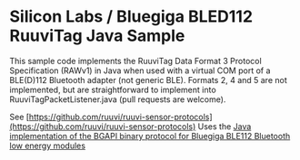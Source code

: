 # Silicon Labs / Bluegiga BLED112 RuuviTag Java Sample

This sample code implements the RuuviTag Data Format 3 Protocol Specification (RAWv1) in Java when used with a virtual COM port of a BLE(D)112 Bluetooth adapter (not generic BLE). 
Formats 2, 4 and 5 are not implemented, but are straightforward to implement into RuuviTagPacketListener.java (pull requests are welcome).

See [https://github.com/ruuvi/ruuvi-sensor-protocols](https://github.com/ruuvi/ruuvi-sensor-protocols)
Uses the [Java implementation of the BGAPI binary protocol for Bluegiga BLE112 Bluetooth low energy modules](https://github.com/SINTEF-9012/bglib)